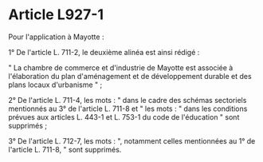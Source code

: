 # Article L927-1

Pour l'application à Mayotte :

1° De l'article L. 711-2, le deuxième alinéa est ainsi rédigé :

" La chambre de commerce et d'industrie de Mayotte est associée à l'élaboration du plan d'aménagement et de développement durable et des plans locaux d'urbanisme " ;

2° De l'article L. 711-4, les mots : " dans le cadre des schémas sectoriels mentionnés au 3° de l'article L. 711-8 et " les mots : " dans les conditions prévues aux articles L. 443-1 et L. 753-1 du code de l'éducation " sont supprimés ;

3° De l'article L. 712-7, les mots : ", notamment celles mentionnées au 1° de l'article L. 711-8, " sont supprimés.
